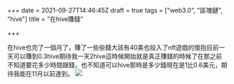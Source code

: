+++
date = 2021-09-27T14:46:45Z
draft = true
tags = ["web3.0", "區塊鏈", "hive"]
title = "在hive賺錢"

+++

在hive也完了一個月了，賺了一些些錢大該有40美也投入了nft遊戲的懷抱目前一天可以賺到0.3hive期待我一天2hive這時候開始就是真正賺錢的時候了在那之前不知道要花多少時間跟錢，也不知道可以hive那時是多少錢現在是1比0.6美元，期待我能在11月以前達到。
![](https://images.pexels.com/photos/3483098/pexels-photo-3483098.jpeg?auto=compress&cs=tinysrgb&dpr=2&h=650&w=940)
